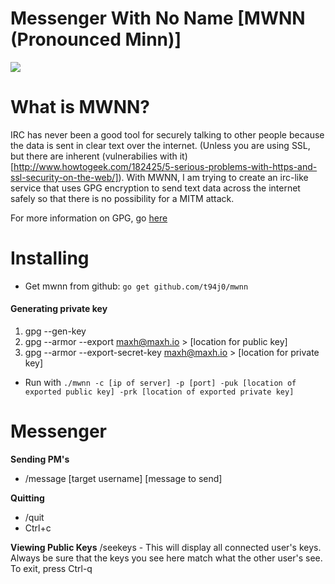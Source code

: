 # Messenger With No Name [MWNN (Pronounced Minn)]

![](http://i.imgur.com/232MLcS.gif)

# What is MWNN?
IRC has never been a good tool for securely talking to other people because the data is sent in clear text over the internet. (Unless you are using SSL, but there are inherent (vulnerabilies with it)[http://www.howtogeek.com/182425/5-serious-problems-with-https-and-ssl-security-on-the-web/]). With MWNN, I am trying to create an irc-like service that uses GPG encryption to send text data across the internet safely so that there is no possibility for a MITM attack.

For more information on GPG, go [here](https://www.gnupg.org/)

# Installing
* Get mwnn from github: `go get github.com/t94j0/mwnn`

#### Generating private key
1. gpg --gen-key
2. gpg --armor --export maxh@maxh.io > [location for public key]
3. gpg --armor --export-secret-key maxh@maxh.io > [location for private key]

* Run with `./mwnn -c [ip of server] -p [port] -puk [location of exported public key] -prk [location of exported private key]`

# Messenger
**Sending PM's**
* /message [target username] [message to send]

**Quitting**
* /quit
* Ctrl+c

**Viewing Public Keys**
/seekeys - This will display all connected user's keys. Always be sure that the keys you see here match what the other user's see. To exit, press Ctrl-q

